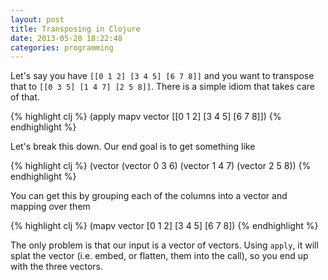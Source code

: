 ```yaml
---
layout: post
title: Transposing in Clojure
date: 2013-05-20 18:22:48
categories: programming
---
```

Let's say you have `[[0 1 2] [3 4 5] [6 7 8]]` and you want to transpose that
to `[[0 3 5] [1 4 7] [2 5 8]]`.  There is a simple idiom that takes care of
that.

{% highlight clj %}
(apply mapv vector [[0 1 2] [3 4 5] [6 7 8]])
{% endhighlight %}

Let's break this down.  Our end goal is to get something like

{% highlight clj %}
(vector
  (vector 0 3 6)
  (vector 1 4 7)
  (vector 2 5 8))
{% endhighlight %}

You can get this by grouping each of the columns into a vector and mapping over
them

{% highlight clj %}
(mapv vector [0 1 2] [3 4 5] [6 7 8])
{% endhighlight %}

The only problem is that our input is a vector of vectors.  Using `apply`, it
will splat the vector (i.e. embed, or flatten, them into the call), so you end
up with the three vectors.


